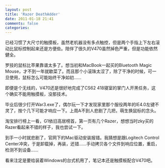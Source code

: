 ```yaml
---
layout: post
title: 'Razer DeathAdder'
date: 2011-01-18 21:41
comments: false
categories: 
---
```

    

已经习惯了大尺寸的触摸板，虽然老机器没有多点触控，但是两个手指上下左右滚动比鼠标控制起来还是方便些。陪伴了很久的V470虽然掉色严重，但是功能依然健全。

罗技的鼠标比苹果靠谱太多了。想当初和MacBook一起买的Bluetooth Magic Mouse，才不到一年就歇菜了。而且那个小滚珠太涩了，除了干净的时候，可一旦使用，鼠标怎么可能始终干净如初……

即便是个无线的，V470还是很好地完成了CS62 418寝室的掌门人开黑任务，这个确实不能用触摸板，没那技术。

毕业后很少打开War3.exe了，偶尔玩一下才发现家里那个服役两年的IE4.0左键不灵了，按个几下可能才响应一下。上周A不到人悲剧了几把，萌生换鼠标的念头。

淘宝排行榜上一看，G1依旧高居榜首，第一页有几个Razer，想想当时zky买的Razer看起来不错的样子，我也尝试一下。

到手一小时就悲剧了，官网下的Mac驱动安装报错。我猜想是跟Logitech Control Center冲突，于是卸载掉，再装，还错……手动拷贝各个文件到响应位置，重启，检测不到设备……

看来注定是要给装着Windows的台式机用了，笔记本还是触摸板配合V470吧。
